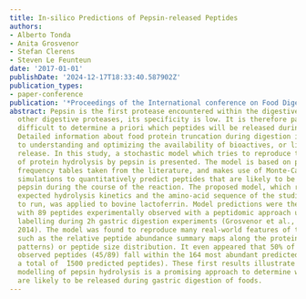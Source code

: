 ```yaml
---
title: In-silico Predictions of Pepsin-released Peptides
authors:
- Alberto Tonda
- Anita Grosvenor
- Stefan Clerens
- Steven Le Feunteun
date: '2017-01-01'
publishDate: '2024-12-17T18:33:40.587902Z'
publication_types:
- paper-conference
publication: '*Proceedings of the International conference on Food Digestion 2017*'
abstract: Pepsin is the first protease encountered within the digestive tract. Unlike
  other digestive proteases, its specificity is low. It is therefore particularly
  difficult to determine a priori which peptides will be released during gastric digestion.
  Detailed information about food protein truncation during digestion is however critical
  to understanding and optimizing the availability of bioactives, or limiting allergen
  release. In this study, a stochastic model which tries to reproduce the dynamics
  of protein hydrolysis by pepsin is presented. The model is based on pepsin cleavage
  frequency tables taken from the literature, and makes use of Monte-Carlo in silico
  simulations to quantitatively predict peptides that are likely to be produced by
  pepsin during the course of the reaction. The proposed model, which requires the
  expected hydrolysis kinetics and the amino-acid sequence of the studied protein
  to run, was applied to bovine lactoferrin. Model predictions were then compared
  with 89 peptides experimentally observed with a peptidomic approach using isobaric
  labelling during 2h gastric digestion experiments (Grosvenor et al., Food and Function,
  2014). The model was found to reproduce many real-world features of the case study,
  such as the relative peptide abundance summary maps along the protein sequence (peptide
  patterns) or peptide size distribution. It even appeared that 50% of experimentally
  observed peptides (45/89) fall within the 164 most abundant predicted peptides (over
  a total of  ̃1500 predicted peptides). These first results illustrate that in silico
  modelling of pepsin hydrolysis is a promising approach to determine which peptides
  are likely to be released during gastric digestion of foods.
---
```

